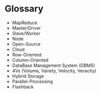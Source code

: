 # Glossary

* MapReduce
* Master/Driver
* Slave/Worker
* Node
* Open-Source
* Cloud
* Row-Oriented
* Column-Oriented
* DataBase Management System (DBMS)
* 4Vs (Volume, Variety, Velocity, Veracity)
* Hybrid Storage
* Parallel-Processing
* Flashback
